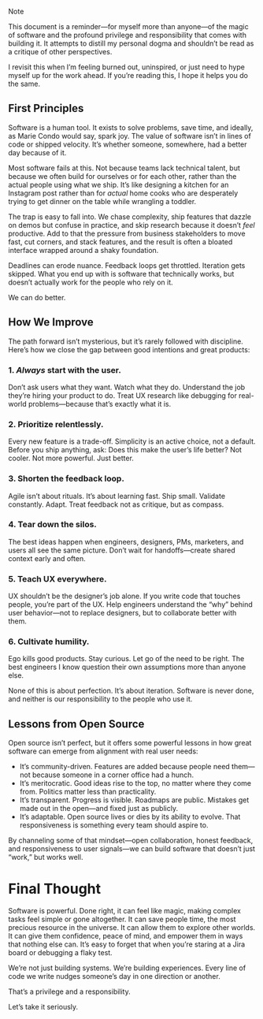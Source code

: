 > [!NOTE]
> This document is a reminder—for myself more than anyone—of the magic of software and the profound privilege and responsibility that comes with building it. It attempts to distill my personal dogma and shouldn’t be read as a critique of other perspectives.
>
> I revisit this when I’m feeling burned out, uninspired, or just need to hype myself up for the work ahead. If you’re reading this, I hope it helps you do the same.

## First Principles

Software is a human tool. It exists to solve problems, save time, and ideally, as Marie Condo would say, spark joy. The value of software isn’t in lines of code or shipped velocity. It’s whether someone, somewhere, had a better day because of it.

Most software fails at this. Not because teams lack technical talent, but because we often build for ourselves or for each other, rather than the actual people using what we ship. It’s like designing a kitchen for an Instagram post rather than for _actual_ home cooks who are desperately trying to get dinner on the table while wrangling a toddler.

The trap is easy to fall into. We chase complexity, ship features that dazzle on demos but confuse in practice, and skip research because it doesn’t _feel_ productive. Add to that the pressure from business stakeholders to move fast, cut corners, and stack features, and the result is often a bloated interface wrapped around a shaky foundation.

Deadlines can erode nuance. Feedback loops get throttled. Iteration gets skipped. What you end up with is software that technically works, but doesn’t actually work for the people who rely on it.

We can do better.

## How We Improve

The path forward isn’t mysterious, but it’s rarely followed with discipline. Here’s how we close the gap between good intentions and great products:

### 1. _Always_ start with the user.

Don’t ask users what they want. Watch what they do. Understand the job they’re hiring your product to do. Treat UX research like debugging for real-world problems—because that’s exactly what it is.

### 2. Prioritize relentlessly.

Every new feature is a trade-off. Simplicity is an active choice, not a default. Before you ship anything, ask: Does this make the user’s life better? Not cooler. Not more powerful. Just better.

### 3. Shorten the feedback loop.

Agile isn’t about rituals. It’s about learning fast. Ship small. Validate constantly. Adapt. Treat feedback not as critique, but as compass.

### 4. Tear down the silos.

The best ideas happen when engineers, designers, PMs, marketers, and users all see the same picture. Don’t wait for handoffs—create shared context early and often.

### 5. Teach UX everywhere.

UX shouldn’t be the designer’s job alone. If you write code that touches people, you’re part of the UX. Help engineers understand the “why” behind user behavior—not to replace designers, but to collaborate better with them.

### 6. Cultivate humility.

Ego kills good products. Stay curious. Let go of the need to be right. The best engineers I know question their own assumptions more than anyone else.

None of this is about perfection. It’s about iteration. Software is never done, and neither is our responsibility to the people who use it.

## Lessons from Open Source

Open source isn’t perfect, but it offers some powerful lessons in how great software can emerge from alignment with real user needs:

- It’s community-driven. Features are added because people need them—not because someone in a corner office had a hunch.
- It’s meritocratic. Good ideas rise to the top, no matter where they come from. Politics matter less than practicality.
- It’s transparent. Progress is visible. Roadmaps are public. Mistakes get made out in the open—and fixed just as publicly.
- It’s adaptable. Open source lives or dies by its ability to evolve. That responsiveness is something every team should aspire to.

By channeling some of that mindset—open collaboration, honest feedback, and responsiveness to user signals—we can build software that doesn’t just “work,” but works well.

# Final Thought

Software is powerful. Done right, it can feel like magic, making complex tasks feel simple or gone altogether. It can save people time, the most precious resource in the universe. It can allow them to explore other worlds. It can give them confidence, peace of mind, and empower them in ways that nothing else can. It’s easy to forget that when you’re staring at a Jira board or debugging a flaky test.

We’re not just building systems. We’re building experiences. Every line of code we write nudges someone’s day in one direction or another.

That’s a privilege and a responsibility.

Let’s take it seriously.
